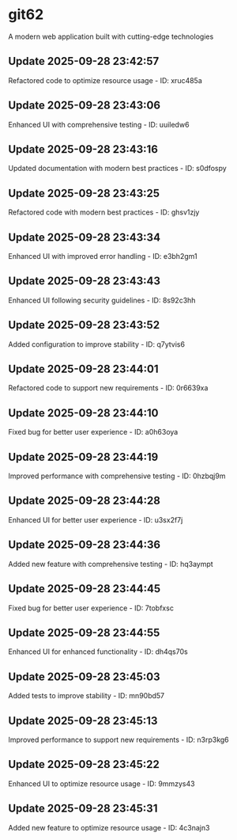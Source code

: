 # git62
A modern web application built with cutting-edge technologies

## Update 2025-09-28 23:42:57
Refactored code to optimize resource usage - ID: xruc485a


## Update 2025-09-28 23:43:06
Enhanced UI with comprehensive testing - ID: uuiledw6


## Update 2025-09-28 23:43:16
Updated documentation with modern best practices - ID: s0dfospy


## Update 2025-09-28 23:43:25
Refactored code with modern best practices - ID: ghsv1zjy


## Update 2025-09-28 23:43:34
Enhanced UI with improved error handling - ID: e3bh2gm1


## Update 2025-09-28 23:43:43
Enhanced UI following security guidelines - ID: 8s92c3hh


## Update 2025-09-28 23:43:52
Added configuration to improve stability - ID: q7ytvis6


## Update 2025-09-28 23:44:01
Refactored code to support new requirements - ID: 0r6639xa


## Update 2025-09-28 23:44:10
Fixed bug for better user experience - ID: a0h63oya


## Update 2025-09-28 23:44:19
Improved performance with comprehensive testing - ID: 0hzbqj9m


## Update 2025-09-28 23:44:28
Enhanced UI for better user experience - ID: u3sx2f7j


## Update 2025-09-28 23:44:36
Added new feature with comprehensive testing - ID: hq3aympt


## Update 2025-09-28 23:44:45
Fixed bug for better user experience - ID: 7tobfxsc


## Update 2025-09-28 23:44:55
Enhanced UI for enhanced functionality - ID: dh4qs70s


## Update 2025-09-28 23:45:03
Added tests to improve stability - ID: mn90bd57


## Update 2025-09-28 23:45:13
Improved performance to support new requirements - ID: n3rp3kg6


## Update 2025-09-28 23:45:22
Enhanced UI to optimize resource usage - ID: 9mmzys43


## Update 2025-09-28 23:45:31
Added new feature to optimize resource usage - ID: 4c3najn3

